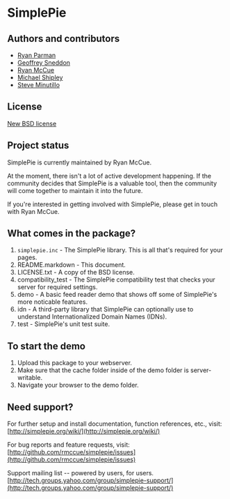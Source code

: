 # SimplePie

## Authors and contributors

* [Ryan Parman](http://ryanparman.com)
* [Geoffrey Sneddon](http://gsnedders.com)
* [Ryan McCue](http://ryanmccue.info)
* [Michael Shipley](http://michaelpshipley.com)
* [Steve Minutillo](http://minutillo.com/steve/)


## License

[New BSD license](http://www.opensource.org/licenses/bsd-license.php)


## Project status

SimplePie is currently maintained by Ryan McCue.

At the moment, there isn't a lot of active development happening. If the community decides that SimplePie is a valuable tool, then the community will come together to maintain it into the future.

If you're interested in getting involved with SimplePie, please get in touch with Ryan McCue.


## What comes in the package?

1. `simplepie.inc` - The SimplePie library.  This is all that's required for your pages.
2. README.markdown - This document.
3. LICENSE.txt - A copy of the BSD license.
4. compatibility_test - The SimplePie compatibility test that checks your server for required settings.
5. demo - A basic feed reader demo that shows off some of SimplePie's more noticable features.
6. idn - A third-party library that SimplePie can optionally use to understand Internationalized Domain Names (IDNs).
7. test - SimplePie's unit test suite.


## To start the demo

1. Upload this package to your webserver.
2. Make sure that the cache folder inside of the demo folder is server-writable.
3. Navigate your browser to the demo folder.


## Need support?

For further setup and install documentation, function references, etc., visit:
[http://simplepie.org/wiki/](http://simplepie.org/wiki/)

For bug reports and feature requests, visit:
[http://github.com/rmccue/simplepie/issues](http://github.com/rmccue/simplepie/issues)

Support mailing list -- powered by users, for users.
[http://tech.groups.yahoo.com/group/simplepie-support/](http://tech.groups.yahoo.com/group/simplepie-support/)
